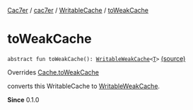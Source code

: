 [Cac7er](../../index.md) / [cac7er](../index.md) / [WritableCache](index.md) / [toWeakCache](./to-weak-cache.md)

# toWeakCache

`abstract fun toWeakCache(): `[`WritableWeakCache`](../-writable-weak-cache/index.md)`<`[`T`](index.md#T)`>` [(source)](http://2wiqua.wcaokaze.com/gitbucket/wcaokaze/Cac7er/blob/master/src/main/java/cac7er/Cache.kt#L103)

Overrides [Cache.toWeakCache](../-cache/to-weak-cache.md)

converts this WritableCache to [WritableWeakCache](../-writable-weak-cache/index.md).

**Since**
0.1.0

